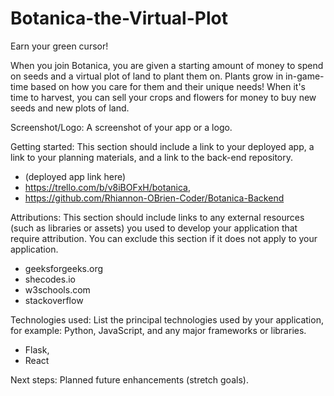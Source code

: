 # Botanica-the-Virtual-Plot
Earn your green cursor!

When you join Botanica, you are given a starting amount of money to spend on seeds and a virtual plot of land to plant them on. Plants grow in in-game-time based on how you care for them and their unique needs! When it's time to harvest, you can sell your crops and flowers for money to buy new seeds and new plots of land.

Screenshot/Logo: A screenshot of your app or a logo.

Getting started: This section should include a link to your deployed app, a link to your planning materials, and a link to the back-end repository.

- (deployed app link here)
- https://trello.com/b/v8iBOFxH/botanica, 
- https://github.com/Rhiannon-OBrien-Coder/Botanica-Backend

Attributions: This section should include links to any external resources (such as libraries or assets) you used to develop your application that require attribution. You can exclude this section if it does not apply to your application.
- geeksforgeeks.org
- shecodes.io
- w3schools.com
- stackoverflow

Technologies used: List the principal technologies used by your application, for example: Python, JavaScript, and any major frameworks or libraries.

- Flask, 
- React

Next steps: Planned future enhancements (stretch goals).